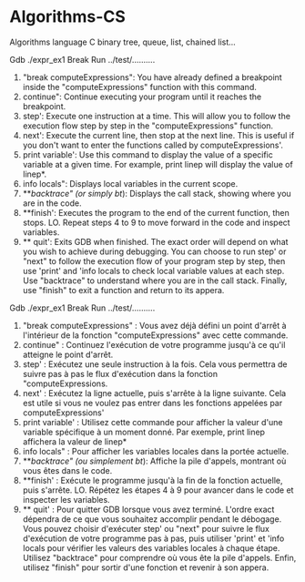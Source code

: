 # Algorithms-CS
Algorithms language C
binary tree, queue, list, chained list...

Gdb ./expr_ex1
Break 
Run ../test/..........

1. "break computeExpressions": You have already defined a breakpoint inside the "computeExpressions" function with this command.
2. continue": Continue executing your program until it reaches the breakpoint.
3. step': Execute one instruction at a time. This will allow you to follow the execution flow step by step in the "computeExpressions" function.
4. next': Execute the current line, then stop at the next line. This is useful if you don't want to enter the functions called by computeExpressions'.
5. print variable': Use this command to display the value of a specific variable at a given time. For example, print linep will display the value of linep*.
6. info locals": Displays local variables in the current scope.
7.    ***backtrace" (or simply bt*): Displays the call stack, showing where you are in the code.
8.    **finish': Executes the program to the end of the current function, then stops.
LO. Repeat steps 4 to 9 to move forward in the code and inspect variables.
11. ** quit': Exits GDB when finished. The exact order will depend on what you wish to achieve during debugging. You can choose to run step' or "next" to follow the execution flow of your program step by step, then use 'print' and 'info locals to check local variable values at each step. Use "backtrace" to understand where you are in the call stack. Finally, use "finish" to exit a function and return to its appera.



Gdb ./expr_ex1
Break 
Run ../test/……….

1.    "break computeExpressions" : Vous avez déjà défini un point d'arrêt à l'intérieur de la fonction "computeExpressions" avec cette commande.
2.    continue" : Continuez l'exécution de votre programme jusqu'à ce qu'il atteigne le point d'arrêt.
3.    step' : Exécutez une seule instruction à la fois. Cela vous permettra de suivre pas à pas le flux d'exécution dans la fonction "computeExpressions.
4.    next' : Exécutez la ligne actuelle, puis s'arrête à la ligne suivante. Cela est utile si vous ne voulez pas entrer dans les fonctions appelées par computeExpressions'
5.    print variable' : Utilisez cette commande pour afficher la valeur d'une variable spécifique à un moment donné. Par exemple, print linep affichera la valeur de linep*
6.    info locals" : Pour afficher les variables locales dans la portée actuelle.
7.    ***backtrace" (ou simplement bt*): Affiche la pile d'appels, montrant où vous êtes dans le code.
8.    **finish' : Exécute le programme jusqu'à la fin de la fonction actuelle, puis s'arrête.
LO. Répétez les étapes 4 à 9 pour avancer dans le code et inspecter les variables.
11. ** quit' : Pour quitter GDB lorsque vous avez terminé. L'ordre exact dépendra de ce que vous souhaitez accomplir pendant le débogage. Vous pouvez choisir d'exécuter step' ou "next" pour suivre le flux d'exécution de votre programme pas à pas, puis utiliser 'print' et 'info locals pour vérifier les valeurs des variables locales à chaque étape. Utilisez "backtrace" pour comprendre où vous ête la pile d'appels. Enfin, utilisez "finish" pour sortir d'une fonction et revenir à son appera.
